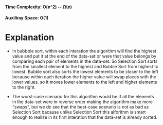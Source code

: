 #### Time Complexity: O(n^2) -- Ω(n)
#### Auxiliray Space: O(1)

# Explanation
- In bubbble sort, within each interation the algorithm will find the highest value and put it 
at the end of the data-set or were that value belongs by comparing each pair of elements in the 
data-set. So Selection Sort sorts from the smallest element to the highest and Bubble Sort from 
highest to lowest. Bubble sort also sorts the lowest elements to be closer to the left because
within each iteration the higher value will swap places with the lower values, so it moves lower
elements to the left and higher elements to the right. 

- The worst-case scenario for this algorithm would be if all the elements in the data-set were in
reverse order making the algorithm make more "swaps", but we do see that the best-case scenario is
not as bad as Selection Sort bacause unlike Selection Sort this alforithm is smart enough to realize
in its first interation that the data-set is already sorted.